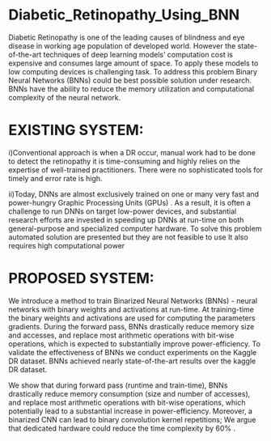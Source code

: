 # Diabetic_Retinopathy_Using_BNN

Diabetic Retinopathy is one of the leading causes of blindness and eye disease in working age population of developed world. However the state-of-the-art techniques of deep learning models’ computation cost is expensive and consumes large amount of space. To apply these models to low computing devices is challenging task. To address this problem Binary Neural Networks (BNNs) could be best possible solution under research. BNNs have the ability to reduce the memory utilization and computational complexity of the neural network.

# EXISTING SYSTEM:

i)Conventional approach is when a DR occur, manual work had to be done to detect the retinopathy it is time-consuming and highly relies on the expertise of well-trained practitioners. There were no sophisticated tools for timely and error rate is high.

ii)Today, DNNs are almost exclusively trained on one or many very fast and power-hungry Graphic Processing Units (GPUs) . As a result, it is often a challenge to run DNNs on target low-power devices, and substantial research efforts are invested in speeding up DNNs at run-time on both general-purpose and specialized computer hardware. To solve this problem automated solution are presented but they are not feasible to use It also requires high computational power

# PROPOSED SYSTEM:


We introduce a method to train Binarized Neural Networks (BNNs) - neural networks with binary weights and activations at run-time. At training-time the binary weights and activations are used for computing the parameters gradients. During the forward pass, BNNs drastically reduce memory size and accesses, and replace most arithmetic operations with bit-wise operations, which is expected to substantially improve power-efficiency. To validate the effectiveness of BNNs we conduct experiments on the Kaggle DR dataset. BNNs achieved nearly state-of-the-art results over the kaggle DR dataset.


We show that during forward pass (runtime and train-time), BNNs drastically reduce memory consumption (size and number of accesses), and replace most arithmetic operations with bit-wise operations, which potentially lead to a substantial increase in power-efficiency. Moreover, a binarized CNN can lead to binary convolution kernel repetitions; We argue that dedicated hardware could reduce the time complexity by 60% .
